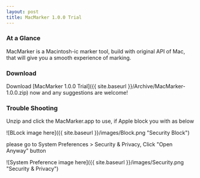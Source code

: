 ```yaml
---
layout: post
title: MacMarker 1.0.0 Trial
---
```


### At a Glance

MacMarker is a Macintosh-ic marker tool, build with original API of Mac, that will give you a smooth experience of marking. 

### Download

Download [MacMarker 1.0.0 Trial]({{ site.baseurl }}/Archive/MacMarker-1.0.0.zip) now and any suggestions are welcome!

### Trouble Shooting

Unzip and click the MacMarker.app to use, if Apple block you with as below

![BLock image here]({{ site.baseurl }}/images/Block.png "Security Block")

please go to System Preferences > Security & Privacy, Click "Open Anyway" button

![System Preference image here]({{ site.baseurl }}/images/Security.png "Security & Privacy")
